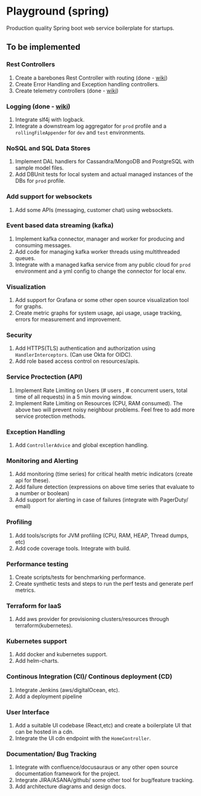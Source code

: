# Playground (spring)
Production quality Spring boot web service boilerplate for startups.

## To be implemented

### Rest Controllers
1. Create a barebones Rest Controller with routing (done - [wiki](https://github.com/riteshmahato46/playground/wiki/REST-APIs))
2. Create Error Handling and Exception handling controllers.
3. Create telemetry controllers (done - [wiki](https://github.com/riteshmahato46/playground/wiki/REST-APIs))

### Logging (done - [wiki](https://github.com/riteshmahato46/playground/wiki/Logging))
1. Integrate slf4j with logback.
2. Integrate a downstream log aggregator for `prod` profile and a `rollingFileAppender` for `dev` and `test` environments.

### NoSQL and SQL Data Stores
1. Implement DAL handlers for Cassandra/MongoDB and PostgreSQL with sample model files.
2. Add DBUnit tests for local system and actual managed instances of the DBs for `prod` profile.

### Add support for websockets
1. Add some APIs (messaging, customer chat) using websockets.

### Event based data streaming (kafka)
1. Implement kafka connector, manager and worker for producing and consuming messages.
2. Add code for managing kafka worker threads using multithreaded queues.
3. Integrate with a managed kafka service from any public cloud for `prod` environment and a yml config to change the connector for local env.

### Visualization
1. Add support for Grafana or some other open source visualization tool for graphs.
2. Create metric graphs for system usage, api usage, usage tracking, errors for measurement and improvement.

### Security
1. Add HTTPS(TLS) authentication and authorization using `HandlerInterceptors`. (Can use Okta for OIDC).
2. Add role based access control on resources/apis.

### Service Proctection (API)
1. Implement Rate Limiting on Users (# users , # concurrent users, total time of all requests) in a 5 min moving window.
2. Implement Rate Limiting on Resources (CPU, RAM consumed).
The above two will prevent noisy neighbour problems. Feel free to add more service protection methods.

### Exception Handling
1. Add `ControllerAdvice` and global exception handling.

### Monitoring and Alerting
1. Add monitoring (time series) for critical health metric indicators (create api for these).
2. Add failure detection (expressions on above time series that evaluate to a number or boolean)
3. Add support for alerting in case of failures (integrate with PagerDuty/ email)

### Profiling
1. Add tools/scripts for JVM profiling (CPU, RAM, HEAP, Thread dumps, etc)
2. Add code coverage tools. Integrate with build.

### Performance testing
1. Create scripts/tests for benchmarking performance.
2. Create synthetic tests and steps to run the perf tests and generate perf metrics.

### Terraform for IaaS
1. Add aws provider for provisioning clusters/resources through terraform(kubernetes).

### Kubernetes support
1. Add docker and kubernetes support.
2. Add helm-charts.

### Continous Integration (CI)/ Continous deployment (CD)
1. Integrate Jenkins (aws/digitalOcean, etc).
2. Add a deployment pipeline

### User Interface
1. Add a suitable UI codebase (React,etc) and create a boilerplate UI that can be hosted in a cdn.
2. Integrate the UI cdn endpoint with the `HomeController`.

### Documentation/ Bug Tracking
1. Integrate with confluence/docusauraus or any other open source documentation framework for the project.
2. Integrate JIRA/ASANA/github/ some other tool for bug/feature tracking.
3. Add architecture diagrams and design docs.
